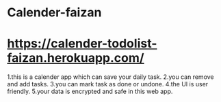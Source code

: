 # Calender-faizan 
# https://calender-todolist-faizan.herokuapp.com/

1.this is a calender app which can save your daily task.
2.you can remove and add tasks.
3.you can mark task as done or undone.
4.the UI is user friendly.
5.your data is encrypted and safe in this web app.

